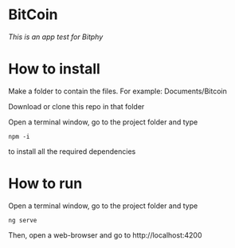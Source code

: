 # BitCoin
_This is an app test for Bitphy_

# How to install
Make a folder to contain the files. For example: Documents/Bitcoin

Download or clone this repo in that folder

Open a terminal window, go to the project folder and type
```
npm -i
```
to install all the required dependencies

# How to run
Open a terminal window, go to the project folder and type
```
ng serve
```
Then, open a web-browser and go to http://localhost:4200
